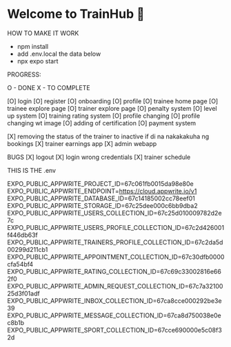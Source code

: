 # Welcome to TrainHub 👋

HOW TO MAKE IT WORK
- npm install
- add .env.local the data below
- npx expo start



PROGRESS:

O - DONE
X - TO COMPLETE

[O] login
[O] register
[O] onboarding
[O] profile
[O] trainee home page
[O] trainee explore page
[O] trainer explore page
[O] penalty system
[O] level up system
[O] training rating system
[O] profile changing
[O] profile changing wt image
[O] adding of certification
[O] payment system


[X] removing the status of the trainer to inactive if di na nakakakuha ng bookings
[X] trainer earnings app
[X] admin webapp

BUGS
[X] logout
[X] login wrong credentials
[X] trainer schedule



THIS IS THE .env

EXPO_PUBLIC_APPWRITE_PROJECT_ID=67c061fb0015da98e80e
EXPO_PUBLIC_APPWRITE_ENDPOINT=https://cloud.appwrite.io/v1
EXPO_PUBLIC_APPWRITE_DATABASE_ID=67c14185002cc78eef01
EXPO_PUBLIC_APPWRITE_STORAGE_ID=67c25dee000c6bb9dba2
EXPO_PUBLIC_APPWRITE_USERS_COLLECTION_ID=67c25d010009782d2e7c
EXPO_PUBLIC_APPWRITE_USERS_PROFILE_COLLECTION_ID=67c2d426001f446db63f
EXPO_PUBLIC_APPWRITE_TRAINERS_PROFILE_COLLECTION_ID=67c2da5d00299d211cb1
EXPO_PUBLIC_APPWRITE_APPOINTMENT_COLLECTION_ID=67c30dfb0000cfa54bf4
EXPO_PUBLIC_APPWRITE_RATING_COLLECTION_ID=67c69c33002816e662f0
EXPO_PUBLIC_APPWRITE_ADMIN_REQUEST_COLLECTION_ID=67c7a3210025d3f01adf
EXPO_PUBLIC_APPWRITE_INBOX_COLLECTION_ID=67ca8cce000292be3e39
EXPO_PUBLIC_APPWRITE_MESSAGE_COLLECTION_ID=67ca8d750038e0ec8b1b
EXPO_PUBLIC_APPWRITE_SPORT_COLLECTION_ID=67cce690000e5c08f32d
